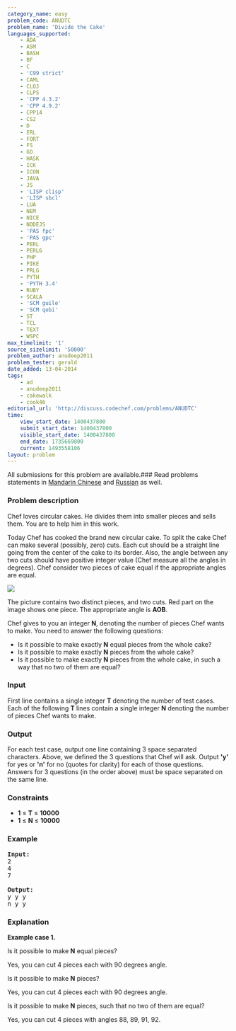 ```yaml
---
category_name: easy
problem_code: ANUDTC
problem_name: 'Divide the Cake'
languages_supported:
    - ADA
    - ASM
    - BASH
    - BF
    - C
    - 'C99 strict'
    - CAML
    - CLOJ
    - CLPS
    - 'CPP 4.3.2'
    - 'CPP 4.9.2'
    - CPP14
    - CS2
    - D
    - ERL
    - FORT
    - FS
    - GO
    - HASK
    - ICK
    - ICON
    - JAVA
    - JS
    - 'LISP clisp'
    - 'LISP sbcl'
    - LUA
    - NEM
    - NICE
    - NODEJS
    - 'PAS fpc'
    - 'PAS gpc'
    - PERL
    - PERL6
    - PHP
    - PIKE
    - PRLG
    - PYTH
    - 'PYTH 3.4'
    - RUBY
    - SCALA
    - 'SCM guile'
    - 'SCM qobi'
    - ST
    - TCL
    - TEXT
    - WSPC
max_timelimit: '1'
source_sizelimit: '50000'
problem_author: anudeep2011
problem_tester: gerald
date_added: 13-04-2014
tags:
    - ad
    - anudeep2011
    - cakewalk
    - cook46
editorial_url: 'http://discuss.codechef.com/problems/ANUDTC'
time:
    view_start_date: 1400437800
    submit_start_date: 1400437800
    visible_start_date: 1400437800
    end_date: 1735669800
    current: 1493558106
layout: problem
---
```

All submissions for this problem are available.###  Read problems statements in [Mandarin Chinese](http://www.codechef.com/download/translated/COOK46/mandarin/ANUDTC.pdf) and [Russian](http://www.codechef.com/download/translated/COOK46/russian/ANUDTC.pdf) as well.

### Problem description

Chef loves circular cakes. He divides them into smaller pieces and sells them. You are to help him in this work.

Today Chef has cooked the brand new circular cake. To split the cake Chef can make several (possibly, zero) cuts. Each cut should be a straight line going from the center of the cake to its border. Also, the angle between any two cuts should have positive integer value (Chef measure all the angles in degrees). Chef consider two pieces of cake equal if the appropriate angles are equal.

![](http://codechef.com/download/Sector_central_angle_arc.svg)

The picture contains two distinct pieces, and two cuts. Red part on the image shows one piece. The appropriate angle is **AOB**.

Chef gives to you an integer **N**, denoting the number of pieces Chef wants to make. You need to answer the following questions:

- Is it possible to make exactly **N** equal pieces from the whole cake?
- Is it possible to make exactly **N** pieces from the whole cake?
- Is it possible to make exactly **N** pieces from the whole cake, in such a way that no two of them are equal?

### Input

First line contains a single integer **T** denoting the number of test cases. Each of the following **T** lines contain a single integer **N** denoting the number of pieces Chef wants to make.

### Output

For each test case, output one line containing 3 space separated characters.
Above, we defined the 3 questions that Chef will ask. Output **'y'** for yes or **'n'** for no (quotes for clarity) for each of those questions.
Answers for 3 questions (in the order above) must be space separated on the same line.

### Constraints

- **1** ≤ **T** ≤ **10000**
- **1** ≤ **N** ≤ **10000**

### Example

<pre><b>Input:</b>
2
4
7

<b>Output:</b>
y y y
n y y
</pre>
### Explanation

**Example case 1.**

Is it possible to make **N** equal pieces?

Yes, you can cut 4 pieces each with 90 degrees angle.

Is it possible to make **N** pieces?

Yes, you can cut 4 pieces each with 90 degrees angle.

Is it possible to make **N** pieces, such that no two of them are equal?

Yes, you can cut 4 pieces with angles 88, 89, 91, 92.
